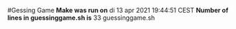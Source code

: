 #Gessing Game
**Make was run on**  di 13 apr 2021 19:44:51 CEST
**Number of lines in guessinggame.sh is**  33 guessinggame.sh
